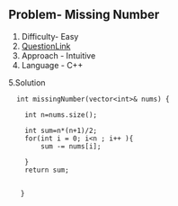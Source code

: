 ## Problem- Missing Number
1. Difficulty- Easy
2. [QuestionLink](https://leetcode.com/problems/missing-number/)
3. Approach - Intuitive 
4. Language - C++



5.Solution
 
      int missingNumber(vector<int>& nums) {
    
        int n=nums.size();
        
        int sum=n*(n+1)/2;
        for(int i = 0; i<n ; i++ ){
            sum -= nums[i];
            
        }
        return sum;
        
        
       }
   
      
        
